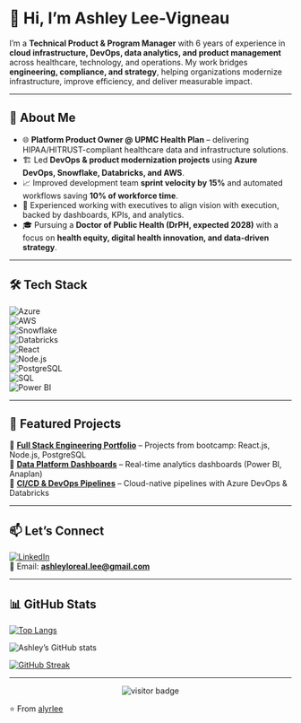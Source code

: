 # 👋 Hi, I’m Ashley Lee-Vigneau  

I’m a **Technical Product & Program Manager** with 6 years of experience in **cloud infrastructure, DevOps, data analytics, and product management** across healthcare, technology, and operations. My work bridges **engineering, compliance, and strategy**, helping organizations modernize infrastructure, improve efficiency, and deliver measurable impact.  

---

## 🚀 About Me  
- 🌐 **Platform Product Owner @ UPMC Health Plan** – delivering HIPAA/HITRUST-compliant healthcare data and infrastructure solutions.  
- 🏗️ Led **DevOps & product modernization projects** using **Azure DevOps, Snowflake, Databricks, and AWS**.  
- 📈 Improved development team **sprint velocity by 15%** and automated workflows saving **10% of workforce time**.  
- 🤝 Experienced working with executives to align vision with execution, backed by dashboards, KPIs, and analytics.  
- 🎓 Pursuing a **Doctor of Public Health (DrPH, expected 2028)** with a focus on **health equity, digital health innovation, and data-driven strategy**.  

---

## 🛠️ Tech Stack  
![Azure](https://img.shields.io/badge/Azure-0078D4?logo=microsoftazure&logoColor=white)  
![AWS](https://img.shields.io/badge/AWS-232F3E?logo=amazonaws&logoColor=white)  
![Snowflake](https://img.shields.io/badge/Snowflake-29B5E8?logo=snowflake&logoColor=white)  
![Databricks](https://img.shields.io/badge/Databricks-FF3621?logo=databricks&logoColor=white)  
![React](https://img.shields.io/badge/React-61DAFB?logo=react&logoColor=black)  
![Node.js](https://img.shields.io/badge/Node.js-339933?logo=node.js&logoColor=white)  
![PostgreSQL](https://img.shields.io/badge/PostgreSQL-336791?logo=postgresql&logoColor=white)  
![SQL](https://img.shields.io/badge/SQL-4479A1?logo=postgresql&logoColor=white)  
![Power BI](https://img.shields.io/badge/Power%20BI-F2C811?logo=powerbi&logoColor=black)  

---

## 📌 Featured Projects  
🔹 [**Full Stack Engineering Portfolio**](#) – Projects from bootcamp: React.js, Node.js, PostgreSQL  
🔹 [**Data Platform Dashboards**](#) – Real-time analytics dashboards (Power BI, Anaplan)  
🔹 [**CI/CD & DevOps Pipelines**](#) – Cloud-native pipelines with Azure DevOps & Databricks  

---

## 📫 Let’s Connect  
[![LinkedIn](https://img.shields.io/badge/LinkedIn-0A66C2?logo=linkedin&logoColor=white)](https://www.linkedin.com/in/ashley-lee-vigneau/)  
📧 Email: **ashleyloreal.lee@gmail.com**  

---

## 📊 GitHub Stats  
[![Top Langs](https://github-readme-stats.vercel.app/api/top-langs/?username=alyrlee&layout=compact)](https://github.com/anuraghazra/github-readme-stats)  

![Ashley’s GitHub stats](https://github-readme-stats.vercel.app/api?username=alyrlee&show_icons=true&theme=dark)  

[![GitHub Streak](https://github-readme-streak-stats.herokuapp.com/?user=alyrlee)](https://git.io/streak-stats)  

---

<p align="center">
  <img src="https://visitor-badge.laobi.icu/badge?page_id=alyrlee" alt="visitor badge"/>
</p>

⭐️ From [alyrlee](https://github.com/alyrlee)  
